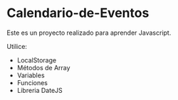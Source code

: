 # Calendario-de-Eventos

Este es un proyecto realizado para aprender Javascript.

Utilice:
- LocalStorage
- Métodos de Array
- Variables
- Funciones
- Libreria DateJS
